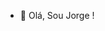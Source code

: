 - 👋 Olá, Sou Jorge !


<!---
JorgeeRodrigues/JorgeeRodrigues is a ✨ special ✨ repository because its `README.md` (this file) appears on your GitHub profile.
You can click the Preview link to take a look at your changes.
--->
